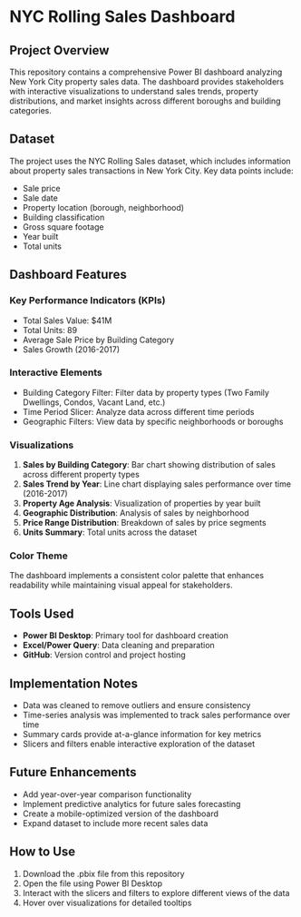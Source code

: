 # NYC Rolling Sales Dashboard

## Project Overview
This repository contains a comprehensive Power BI dashboard analyzing New York City property sales data. The dashboard provides stakeholders with interactive visualizations to understand sales trends, property distributions, and market insights across different boroughs and building categories.

## Dataset
The project uses the NYC Rolling Sales dataset, which includes information about property sales transactions in New York City. Key data points include:
- Sale price
- Sale date
- Property location (borough, neighborhood)
- Building classification
- Gross square footage
- Year built
- Total units

## Dashboard Features

### Key Performance Indicators (KPIs)
- Total Sales Value: $41M
- Total Units: 89
- Average Sale Price by Building Category
- Sales Growth (2016-2017)

### Interactive Elements
- Building Category Filter: Filter data by property types (Two Family Dwellings, Condos, Vacant Land, etc.)
- Time Period Slicer: Analyze data across different time periods
- Geographic Filters: View data by specific neighborhoods or boroughs

### Visualizations
1. **Sales by Building Category**: Bar chart showing distribution of sales across different property types
2. **Sales Trend by Year**: Line chart displaying sales performance over time (2016-2017)
3. **Property Age Analysis**: Visualization of properties by year built
4. **Geographic Distribution**: Analysis of sales by neighborhood
5. **Price Range Distribution**: Breakdown of sales by price segments
6. **Units Summary**: Total units across the dataset

### Color Theme
The dashboard implements a consistent color palette that enhances readability while maintaining visual appeal for stakeholders.

## Tools Used
- **Power BI Desktop**: Primary tool for dashboard creation
- **Excel/Power Query**: Data cleaning and preparation
- **GitHub**: Version control and project hosting

## Implementation Notes
- Data was cleaned to remove outliers and ensure consistency
- Time-series analysis was implemented to track sales performance over time
- Summary cards provide at-a-glance information for key metrics
- Slicers and filters enable interactive exploration of the dataset

## Future Enhancements
- Add year-over-year comparison functionality
- Implement predictive analytics for future sales forecasting
- Create a mobile-optimized version of the dashboard
- Expand dataset to include more recent sales data

## How to Use
1. Download the .pbix file from this repository
2. Open the file using Power BI Desktop
3. Interact with the slicers and filters to explore different views of the data
4. Hover over visualizations for detailed tooltips


